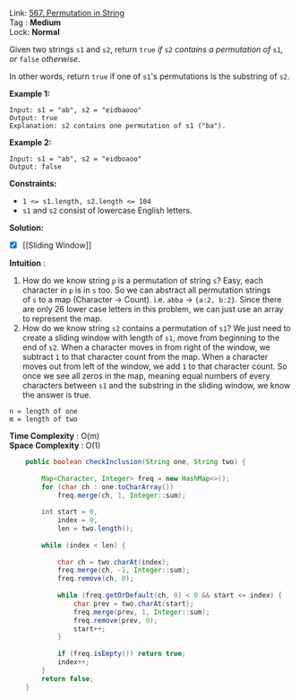 Link: [567. Permutation in String](https://leetcode.com/problems/swim-in-rising-water/) <br>
Tag : **Medium**<br>
Lock: **Normal**

Given two strings `s1` and `s2`, return `true` _if_ `s2` _contains a permutation of_ `s1`_, or_ `false` _otherwise_.

In other words, return `true` if one of `s1`'s permutations is the substring of `s2`.

**Example 1:**

```
Input: s1 = "ab", s2 = "eidbaooo"
Output: true
Explanation: s2 contains one permutation of s1 ("ba").
```

**Example 2:**

```
Input: s1 = "ab", s2 = "eidboaoo"
Output: false
```

**Constraints:**
-   `1 <= s1.length, s2.length <= 104`
-   `s1` and `s2` consist of lowercase English letters.

**Solution:**
- [x] [[Sliding Window]]

**Intuition** :
1.  How do we know string `p` is a permutation of string `s`? Easy, each character in `p` is in `s` too. So we can abstract all permutation strings of `s` to a map (Character -> Count). i.e. `abba` -> `{a:2, b:2}`. Since there are only 26 lower case letters in this problem, we can just use an array to represent the map.
2.  How do we know string `s2` contains a permutation of `s1`? We just need to create a sliding window with length of `s1`, move from beginning to the end of `s2`. When a character moves in from right of the window, we subtract `1` to that character count from the map. When a character moves out from left of the window, we add `1` to that character count. So once we see all zeros in the map, meaning equal numbers of every characters between `s1` and the substring in the sliding window, we know the answer is true.

```
n = length of one
m = length of two
```
**Time Complexity** : O(m)<br>
**Space Complexity** : O(1)

```java
    public boolean checkInclusion(String one, String two) {
        
        Map<Character, Integer> freq = new HashMap<>();
        for (char ch : one.toCharArray())
            freq.merge(ch, 1, Integer::sum);
        
        int start = 0,
            index = 0,
            len = two.length();
        
        while (index < len) {
            
            char ch = two.charAt(index);
            freq.merge(ch, -1, Integer::sum);
            freq.remove(ch, 0);
            
            while (freq.getOrDefault(ch, 0) < 0 && start <= index) {
                char prev = two.charAt(start);
                freq.merge(prev, 1, Integer::sum);
                freq.remove(prev, 0);
                start++;
            }
            
            if (freq.isEmpty()) return true;
            index++;
        }
        return false;
    }
```


